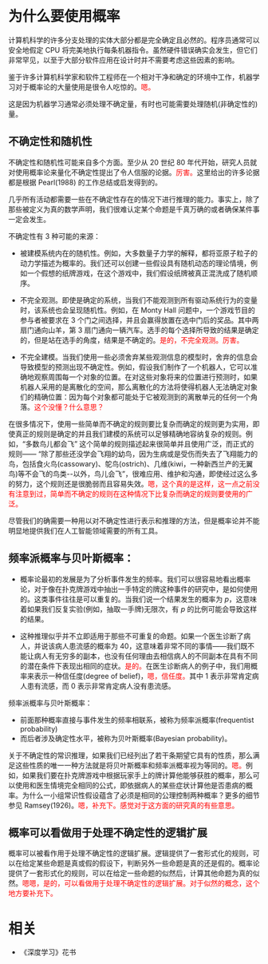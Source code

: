 
# 为什么要使用概率

计算机科学的许多分支处理的实体大部分都是完全确定且必然的。程序员通常可以安全地假定 CPU 将完美地执行每条机器指令。虽然硬件错误确实会发生，但它们非常罕见，以至于大部分软件应用在设计时并不需要考虑这些因素的影响。

鉴于许多计算机科学家和软件工程师在一个相对干净和确定的环境中工作，机器学习对于概率论的大量使用是很令人吃惊的。<span style="color:red;">嗯。</span>

这是因为机器学习通常必须处理不确定量，有时也可能需要处理随机(非确定性的)量。

## 不确定性和随机性

不确定性和随机性可能来自多个方面。至少从 20 世纪 80 年代开始，研究人员就对使用概率论来量化不确定性提出了令人信服的论据。<span style="color:red;">厉害。</span>这里给出的许多论据都是根据 Pearl(1988) 的工作总结或启发得到的。

几乎所有活动都需要一些在不确定性存在的情况下进行推理的能力。事实上，除了那些被定义为真的数学声明，我们很难认定某个命题是千真万确的或者确保某件事一定会发生。

不确定性有 3 种可能的来源：

- 被建模系统内在的随机性。例如，大多数量子力学的解释，都将亚原子粒子的动力学描述为概率的。我们还可以创建一些假设具有随机动态的理论情境，例如一个假想的纸牌游戏，在这个游戏中，我们假设纸牌被真正混洗成了随机顺序。

- 不完全观测。即使是确定的系统，当我们不能观测到所有驱动系统行为的变量时，该系统也会呈现随机性。例如，在 Monty Hall 问题中，一个游戏节目的参与者被要求在 3 个门之间选择，并且会赢得放置在选中门后的奖品。其中两扇门通向山羊，第 3 扇门通向一辆汽车。选手的每个选择所导致的结果是确定的，但是站在选手的角度，结果是不确定的。<span style="color:red;">是的，不完全观测。厉害。</span>

- 不完全建模。当我们使用一些必须舍弃某些观测信息的模型时，舍弃的信息会导致模型的预测出现不确定性。例如，假设我们制作了一个机器人，它可以准确地观察周围每一个对象的位置。在对这些对象将来的位置进行预测时，如果机器人采用的是离散化的空间，那么离散化的方法将使得机器人无法确定对象们的精确位置：因为每个对象都可能处于它被观测到的离散单元的任何一个角落。<span style="color:red;">这个没懂？什么意思？</span>

在很多情况下，使用一些简单而不确定的规则要比复杂而确定的规则更为实用，即使真正的规则是确定的并且我们建模的系统可以足够精确地容纳复杂的规则。例如，“多数鸟儿都会飞” 这个简单的规则描述起来很简单并且使用广泛，而正式的规则—— “除了那些还没学会飞翔的幼鸟，因为生病或是受伤而失去了飞翔能力的鸟，包括食火鸟(cassowary)、鸵鸟(ostrich)、几维(kiwi，一种新西兰产的无翼鸟)等不会飞的鸟类--以外，鸟儿会飞”，很难应用、维护和沟通，即使经过这么多的努力，这个规则还是很脆弱而且容易失效。<span style="color:red;">嗯，这个真的是这样，这一点之前没有注意到过，简单而不确定的规则在这种情况下比复杂而确定的规则要使用的广泛。</span>

尽管我们的确需要一种用以对不确定性进行表示和推理的方法，但是概率论并不能明显地提供我们在人工智能领域需要的所有工具。

## 频率派概率与贝叶斯概率：

- 概率论最初的发展是为了分析事件发生的频率。我们可以很容易地看出概率论，对于像在扑克牌游戏中抽出一手特定的牌这种事件的研究中，是如何使用的。这类事件往往是可以重复的。当我们说一个结果发生的概率为 $p$，这意味着如果我们反复实验(例如，抽取一手牌)无限次，有 $p$ 的比例可能会导致这样的结果。

- 这种推理似乎并不立即适用于那些不可重复的命题。如果一个医生诊断了病人，并说该病人患流感的概率为 $40%$，这意味着非常不同的事情——我们既不能让病人有无穷多的副本，也没有任何理由去相信病人的不同副本在具有不同的潜在条件下表现出相同的症状。<span style="color:red;">是的。</span>在医生诊断病人的例子中，我们用概率来表示一种信任度(degree of belief)，<span style="color:red;">嗯，信任度。</span>其中 $1$ 表示非常肯定病人患有流感，而 $0$ 表示非常肯定病人没有患流感。

频率派概率与贝叶斯概率：

- 前面那种概率直接与事件发生的频率相联系，被称为频率派概率(frequentist probability)
- 而后者涉及确定性水平，被称为贝叶斯概率(Bayesian probability)。


关于不确定性的常识推理，如果我们已经列出了若干条期望它具有的性质，那么满足这些性质的唯一一种方法就是将贝叶斯概率和频率派概率视为等同的。<span style="color:red;">嗯。</span>例如，如果我们要在扑克牌游戏中根据玩家手上的牌计算他能够获胜的概率，那么可以使用和医生情境完全相同的公式，即依据病人的某些症状计算他是否患病的概率。为什么一小组常识性假设蕴含了必须是相同的公理控制两种概率？更多的细节参见 Ramsey(1926)。<span style="color:red;">嗯，补充下。感觉对于这方面的研究真的有些意思。</span>

## 概率可以看做用于处理不确定性的逻辑扩展

概率可以被看作用于处理不确定性的逻辑扩展。逻辑提供了一套形式化的规则，可以在给定某些命题是真或假的假设下，判断另外一些命题是真的还是假的。概率论提供了一套形式化的规则，可以在给定一些命题的似然后，计算其他命题为真的似然。<span style="color:red;">嗯嗯，是的，可以看做用于处理不确定性的逻辑扩展。对于似然的概念，这个地方要补充下。</span>



# 相关

- 《深度学习》花书
